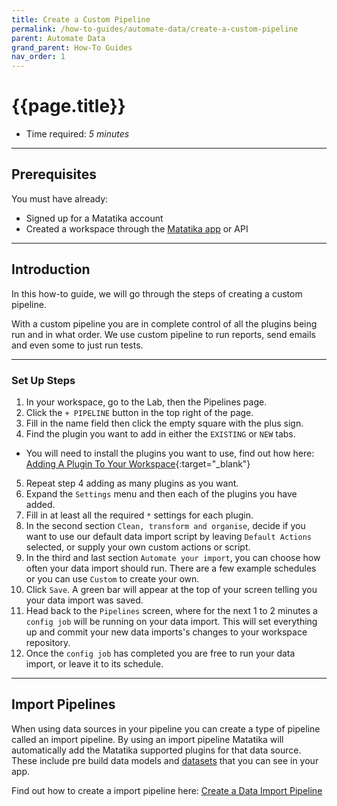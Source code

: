 ```yaml
---
title: Create a Custom Pipeline
permalink: /how-to-guides/automate-data/create-a-custom-pipeline
parent: Automate Data
grand_parent: How-To Guides
nav_order: 1
---
```


# {{page.title}}

- Time required: _5 minutes_

---

## Prerequisites

You must have already:

- Signed up for a Matatika account
- Created a workspace through the [Matatika app]({{site.matatika.links.app}}) or API

---

## Introduction

In this how-to guide, we will go through the steps of creating a custom pipeline. 

With a custom pipeline you are in complete control of all the plugins being run and in what order. We use custom pipeline to run reports, send emails and even some to just run tests.

---

### Set Up Steps

1. In your workspace, go to the Lab, then the Pipelines page.
2. Click the `+ PIPELINE` button in the top right of the page.
3. Fill in the name field then click the empty square with the plus sign.
4. Find the plugin you want to add in either the `EXISTING` or `NEW` tabs.
- You will need to install the plugins you want to use, find out how here: [Adding A Plugin To Your Workspace]({{site.baseurl}}/how-to-guides/import-data/adding-a-plugin-to-your-workspace){:target="_blank"}
5. Repeat step 4 adding as many plugins as you want.
6. Expand the `Settings` menu and then each of the plugins you have added.
7. Fill in at least all the required `*` settings for each plugin.
8. In the second section `Clean, transform and organise`, decide if you want to use our default data import script by leaving `Default Actions` selected, or supply your own custom actions or script.
9. In the third and last section `Automate your import`, you can choose how often your data import should run. There are a few example schedules or you can use `Custom` to create your own.
10. Click `Save`. A green bar will appear at the top of your screen telling you your data import was saved.
11. Head back to the `Pipelines` screen, where for the next 1 to 2 minutes a `config job` will be running on your data import. This will set everything up and commit your new data imports's changes to your workspace repository.
12. Once the `config job` has completed you are free to run your data import, or leave it to its schedule.

---

## Import Pipelines

When using data sources in your pipeline you can create a type of pipeline called an import pipeline. By using an import pipeline Matatika will automatically add the Matatika supported plugins for that data source. These include pre build data models and [datasets]({{site.baseurl}}/glossary#dataset) that you can see in your app. 

Find out how to create a import pipeline here: [Create a Data Import Pipeline]({{site.baseurl}}/how-to-guides/import-data/create-a-data-import-pipeline)
